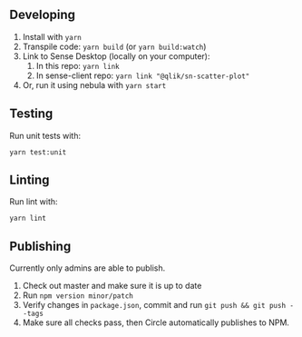 ## Developing

1. Install with `yarn`
1. Transpile code: `yarn build` (or `yarn build:watch`)
1. Link to Sense Desktop (locally on your computer):
   1. In this repo: `yarn link`
   1. In sense-client repo: `yarn link "@qlik/sn-scatter-plot"`
1. Or, run it using nebula with `yarn start`

## Testing

Run unit tests with:

`yarn test:unit`

## Linting

Run lint with:

`yarn lint`

## Publishing

Currently only admins are able to publish.

1. Check out master and make sure it is up to date
2. Run `npm version minor/patch`
3. Verify changes in `package.json`, commit and run `git push && git push --tags`
4. Make sure all checks pass, then Circle automatically publishes to NPM.
